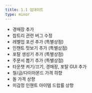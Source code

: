 ```yaml
---
title: 1.1 업데이트
type: minor
---
```


* 경매장 추가
* 찹트리 관련 버그 수정
* 레벨업 포션 추가 (특별상점)
* 인챈트 맛보기 추가 (특별상점)
* 포탈 생성기 추가 (특별상점)
* 주문서 뽑기 추가 (특별상점)
* 타운챗 켜기/끄기, 경매장, 포탈 GUI 추가
* 철/금/다이아몬드 가격 하향
* 돌 가격 상향
* 미감정 인챈트 아이템 드랍률 상향